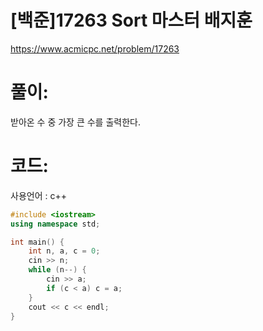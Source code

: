 # [백준]17263 Sort 마스터 배지훈


https://www.acmicpc.net/problem/17263

# 풀이:

받아온 수 중 가장 큰 수를 출력한다.



# **코드:** 

사용언어 : c++

```c++
#include <iostream>
using namespace std;

int main() {
	int n, a, c = 0;
	cin >> n;
	while (n--) {
		cin >> a;
		if (c < a) c = a;
	}
	cout << c << endl;
}
```
